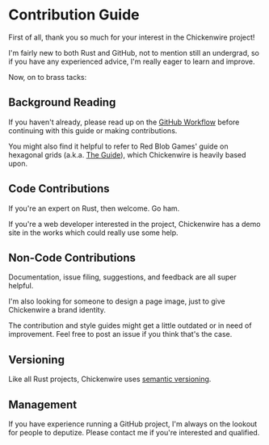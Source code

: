 # Contribution Guide

First of all, thank you so much for your interest in the Chickenwire project!

I'm fairly new to both Rust and GitHub, not to mention still an undergrad, so
if you have any experienced advice, I'm really eager to learn and improve.

Now, on to brass tacks:

## Background Reading
If you haven't already, please read up on the
[GitHub Workflow](https://guides.github.com/introduction/flow) before
continuing with this guide or making contributions.

You might also find it helpful to refer to Red Blob Games' guide on hexagonal
grids (a.k.a. [The Guide](https://www.redblobgames.com/grids/hexagons)), which
Chickenwire is heavily based upon.

## Code Contributions
If you're an expert on Rust, then welcome. Go ham.

If you're a web developer interested in the project, Chickenwire has a demo
site in the works which could really use some help.

## Non-Code Contributions
Documentation, issue filing, suggestions, and feedback are all super helpful.

I'm also looking for someone to design a page image, just to give Chickenwire
a brand identity.

The contribution and style guides might get a little outdated or in need of
improvement. Feel free to post an issue if you think that's the case.

## Versioning
Like all Rust projects, Chickenwire uses
[semantic versioning](https://semver.org/).

## Management
If you have experience running a GitHub project, I'm always on the lookout for
people to deputize. Please contact me if you're interested and qualified.
